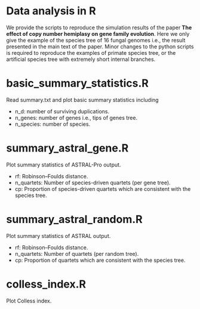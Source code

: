 # Data analysis in R
 
We provide the scripts to reproduce the simulation results of the paper **The effect of copy number hemiplasy on gene family evolution**. Here we only give the example of the species tree of 16 fungal genomes i.e., the result presented in the main text of the paper. Minor changes to the python scripts is required to reproduce the examples of primate species tree, or the artificial species tree with extremely short internal branches. 

# basic_summary_statistics.R
Read summary.txt and plot basic summary statistics including 
* n_d: number of surviving duplications.
* n_genes: number of genes i.e., tips of genes tree.
* n_species: number of species.

# summary_astral_gene.R
Plot summary statistics of ASTRAL-Pro output.
* rf: Robinson–Foulds distance.
* n_quartets: Number of species-driven quartets (per gene tree).
* cp: Proportion of species-driven quartets which are consistent with the species tree.

# summary_astral_random.R
Plot summary statistics of ASTRAL output.
* rf: Robinson–Foulds distance.
* n_quartets: Number of quartets (per random tree).
* cp: Proportion of quartets which are consistent with the species tree.

# colless_index.R
Plot Colless index.